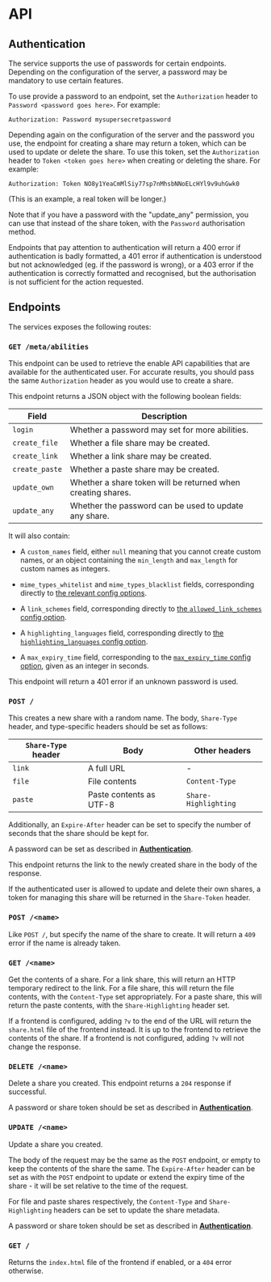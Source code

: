 # API

## Authentication

The service supports the use of passwords for certain endpoints. Depending on
the configuration of the server, a password may be mandatory to use certain
features.

To use provide a password to an endpoint, set the `Authorization` header to
`Password <password goes here>`. For example:

```
Authorization: Password mysupersecretpassword
```

Depending again on the configuration of the server and the password you use,
the endpoint for creating a share may return a token, which can be used to
update or delete the share. To use this token, set the `Authorization` header
to `Token <token goes here>` when creating or deleting the share. For example:

```
Authorization: Token NO8y1YeaCmMlSiy77sp7nMhsbNNoELcHYl9v9uhGwk0
```

(This is an example, a real token will be longer.)

Note that if you have a password with the "update_any" permission, you can use
that instead of the share token, with the `Password` authorisation method.

Endpoints that pay attention to authentication will return a 400 error if
authentication is badly formatted, a 401 error if authentication is understood
but not acknowledged (eg. if the password is wrong), or a 403 error if the
authentication is correctly formatted and recognised, but the authorisation is
not sufficient for the action requested.

## Endpoints

The services exposes the following routes:

### `GET /meta/abilities`

This endpoint can be used to retrieve the enable API capabilities that are
available for the authenticated user. For accurate results, you should pass the
same `Authorization` header as you would use to create a share.

This endpoint returns a JSON object with the following boolean fields:

| Field          | Description                                                  |
| -------------- | ------------------------------------------------------------ |
| `login`        | Whether a password may set for more abilities.               |
| `create_file`  | Whether a file share may be created.                         |
| `create_link`  | Whether a link share may be created.                         |
| `create_paste` | Whether a paste share may be created.                        |
| `update_own`   | Whether a share token will be returned when creating shares. |
| `update_any`   | Whether the password can be used to update any share.        |

It will also contain:

- A `custom_names` field, either `null` meaning that you cannot create custom
  names, or an object containing the `min_length` and `max_length` for custom
  names as integers.

- `mime_types_whitelist` and `mime_types_blacklist` fields, corresponding
  directly to
  [the relevant config options](configuration.md#allowed_mime_types-and-disallowed_mime_types).

- A `link_schemes` field, corresponding directly to
  [the `allowed_link_schemes` config option](configuration.md#allowed_link_schemes).

- A `highlighting_languages` field, corresponding directly to
  [the `highlighting_languages` config option](configuration.md#highlighting_languages).

- A `max_expiry_time` field, corresponding to the
  [`max_expiry_time` config option](configuration.md#max_expiry_time), given
  as an integer in seconds.

This endpoint will return a 401 error if an unknown password is used.

### `POST /`

This creates a new share with a random name. The body, `Share-Type` header, and
type-specific headers should be set as follows:

| `Share-Type` header | Body                    | Other headers        |
|---------------------|-------------------------|----------------------|
| `link`              | A full URL              | -                    |
| `file`              | File contents           | `Content-Type`       |
| `paste`             | Paste contents as UTF-8 | `Share-Highlighting` |

Additionally, an `Expire-After` header can be set to specify the number of
seconds that the share should be kept for.

A password can be set as described in [**Authentication**](#authentication).

This endpoint returns the link to the newly created share in the body of the
response.

If the authenticated user is allowed to update and delete their own shares, a
token for managing this share will be returned in the `Share-Token` header.

### `POST /<name>`

Like `POST /`, but specify the name of the share to create. It will return a
`409` error if the name is already taken.

### `GET /<name>`

Get the contents of a share. For a link share, this will return an HTTP
temporary redirect to the link. For a file share, this will return the file
contents, with the `Content-Type` set appropriately. For a paste share, this
will return the paste contents, with the `Share-Highlighting` header set.

If a frontend is configured, adding `?v` to the end of the URL will return the
`share.html` file of the frontend instead. It is up to the frontend to retrieve
the contents of the share. If a frontend is not configured, adding `?v` will
not change the response.

### `DELETE /<name>`

Delete a share you created. This endpoint returns a `204` response if
successful.

A password or share token should be set as described in
[**Authentication**](#authentication).

### `UPDATE /<name>`

Update a share you created.

The body of the request may be the same as the `POST` endpoint, or empty to
keep the contents of the share the same. The `Expire-After` header can be set
as with the `POST` endpoint to update or extend the expiry time of the share -
it will be set relative to the time of the request.

For file and paste shares respectively, the `Content-Type` and
`Share-Highlighting` headers can be set to update the share metadata.

A password or share token should be set as described in
[**Authentication**](#authentication).

### `GET /`

Returns the `index.html` file of the frontend if enabled, or a `404` error
otherwise.

